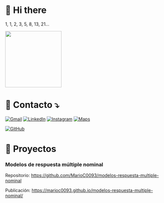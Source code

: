 # 👋 Hi there

1, 1, 2, 3, 5, 8, 13, 21...

<a align='left' href="https://github.com/MarioC0093" title="Perfil de Mario">
  <img height="180em" src="https://github-readme-stats.vercel.app/api?username=MarioC0093&theme=dracula&show_icons=true" />
</a>

# 💌 Contacto ⤵️

<p align="left">
  <a href="#" title="mmario.ccamacho@gmail.com">
  <img src="https://img.shields.io/badge/-Gmail-FF0000?style=flat-square&labelColor=FF0000&logo=gmail&logoColor=white&link=LINK-DO-SEU-GMAIL" alt="Gmail"/></a>
  <a href="https://linkedin.com/in/mario-camacho-b98462ab" title="LinkedIn">
  <img src="https://img.shields.io/badge/-Linkedin-0e76a8?style=flat-square&logo=Linkedin&logoColor=white&link=LINK-DO-SEU-LINKEDIN" alt="LinkedIn"/></a>
  <a href="https://www.instagram.com/marius0093/" title="Instagram">
  <img src="https://img.shields.io/badge/-Instagram-DF0174?style=flat-square&labelColor=DF0174&logo=instagram&logoColor=white&link=LINK-DO-SEU-INSTAGRAM" alt="Instagram"/></a>
  <a href="https://www.google.com/maps/@-3.70281250,40.45456250/" title="Google Maps">
  <img src="https://img.shields.io/badge/-Google Maps-brightgreen?style=flat-square&labelColor=white&logo=googlemaps&labelColor=white" alt="Maps"/></a>
</p>

[![GitHub](https://img.shields.io/github/followers/MarioC0093?label=follow&style=social)](https://github.com/MarioC0093)

# 📢 Proyectos

### Modelos de respuesta múltiple nominal
Repositorio: https://github.com/MarioC0093/modelos-respuesta-multiple-nominal

Publicación: https://marioc0093.github.io/modelos-respuesta-multiple-nominal/
